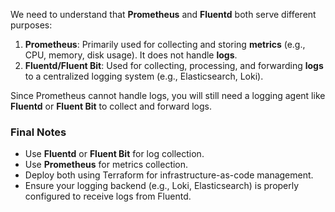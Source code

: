 

We need to understand that **Prometheus** and **Fluentd** both serve different purposes:

1. **Prometheus**: Primarily used for collecting and storing **metrics** (e.g., CPU, memory, disk usage). It does not handle **logs**.
2. **Fluentd/Fluent Bit**: Used for collecting, processing, and forwarding **logs** to a centralized logging system (e.g., Elasticsearch, Loki).

Since Prometheus cannot handle logs, you will still need a logging agent like **Fluentd** or **Fluent Bit** to collect and forward logs. 

### **Final Notes**
- Use **Fluentd** or **Fluent Bit** for log collection.
- Use **Prometheus** for metrics collection.
- Deploy both using Terraform for infrastructure-as-code management.
- Ensure your logging backend (e.g., Loki, Elasticsearch) is properly configured to receive logs from Fluentd.
